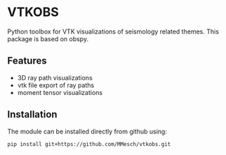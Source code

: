 VTKOBS
======

Python toolbox for VTK visualizations of seismology related themes. This
package is based on obspy.

## Features
* 3D ray path visualizations
* vtk file export of ray paths
* moment tensor visualizations

## Installation
The module can be installed directly from github using:
```
pip install git+https://github.com/MMesch/vtkobs.git
```
